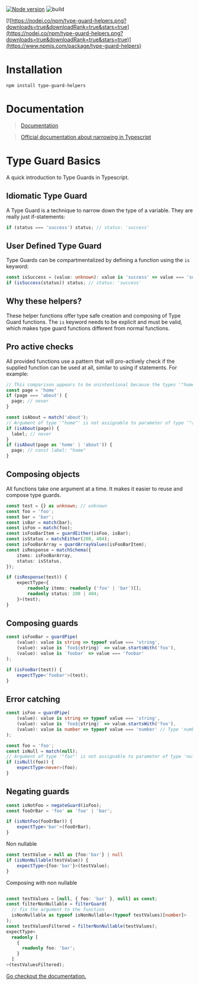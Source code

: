 [![Node version](https://img.shields.io/node/v/type-guard-helpers.svg?style=flat)](http://nodejs.org/download/)
![build](https://github.com/nicobrinkkemper/type-guard-helpers/actions/workflows/node.js.yml/badge.svg)

[![https://nodei.co/npm/type-guard-helpers.png?downloads=true&downloadRank=true&stars=true](https://nodei.co/npm/type-guard-helpers.png?downloads=true&downloadRank=true&stars=true)](https://www.npmjs.com/package/type-guard-helpers)

# Installation

```
npm install type-guard-helpers
```

# Documentation

> [Documentation](https://nicobrinkkemper.github.io/type-guard-helpers/)

> [Official documentation about narrowing in Typescript](https://www.typescriptlang.org/docs/handbook/2/narrowing.html)

# Type Guard Basics

A quick introduction to Type Guards in Typescript.

## Idiomatic Type Guard

A Type Guard is a technique to narrow down the type of a variable.
They are really just if-statements:

```ts
if (status === 'success') status; // status: 'success'
```

## User Defined Type Guard

Type Guards can be compartmentalized by defining a function using the `is` keyword:

```ts
const isSuccess = (value: unknown): value is 'success' => value === 'success';
if (isSuccess(status)) status; // status: 'success'
```

## Why these helpers?

These helper functions offer type safe creation and composing of Type Guard functions. 
The `is` keyword needs to be explicit and must be valid, which makes type guard functions
different from normal functions.

## Pro active checks
All provided functions use a pattern that will pro-actively check if the supplied function
can be used at all, similar to using if statements. For example:

```ts
// This comparison appears to be unintentional because the types '"home"' and '"about"' have no overlap.ts(2367)
const page = 'home'
if (page === 'about') {
  page; // never
}

const isAbout = match('about');
// Argument of type '"home"' is not assignable to parameter of type '"about"'
if (isAbout(page)) {
  label; // never
}
if (isAbout(page as 'home' | 'about')) {
  page; // const label: "home"
}
```

## Composing objects
All functions take one argument at a time. It makes it easier to reuse and compose type guards.

```ts
const test = {} as unknown; // unknown
const foo = 'foo';
const bar = 'bar';
const isBar = match(bar);
const isFoo = match(foo);
const isFooBarItem = guardEither(isFoo, isBar);
const isStatus = matchEither(200, 404);
const isFooBarArray = guardArrayValues(isFooBarItem);
const isResponse = matchSchema({
	items: isFooBarArray,
	status: isStatus,
});

if (isResponse(test)) {
	expectType<{
		readonly items: readonly ('foo' | 'bar')[];
		readonly status: 200 | 404;
	}>(test);
}
```

## Composing guards

```ts
const isFooBar = guardPipe(
	(value): value is string => typeof value === 'string',
	(value): value is `foo${string}` => value.startsWith('foo'),
	(value): value is `foobar` => value === 'foobar'
);

if (isFooBar(test)) {
	expectType<'foobar'>(test);
}
```

## Error catching

```ts
const isFoo = guardPipe(
	(value): value is string => typeof value === 'string',
	(value): value is `foo${string}` => value.startsWith('foo'),
	(value): value is number => typeof value === 'number' // Type 'number' is not assignable to type '`foo${string}`'
);
```

```ts
const foo = 'foo';
const isNull = match(null);
// Argument of type '"foo"' is not assignable to parameter of type 'null'.
if (isNull(foo)) {
	expectType<never>(foo);
}
```

## Negating guards

```ts
const isNotFoo = negateGuard(isFoo);
const fooOrBar = 'foo' as 'foo' | 'bar';

if (isNotFoo(fooOrBar)) {
	expectType<'bar'>(fooOrBar);
}
```

Non nullable
```ts
const testValue = null as {foo:'bar'} | null
if (isNonNullable(testValue)) {
	expectType<{foo:'bar'}>(testValue);
}
```
Composing with non nullable
```ts

const testValues = [null, { foo: 'bar' }, null] as const;
const filterNonNullable = filterGuard(
  // fix the argument to the function
  isNonNullable as typeof isNonNullable<(typeof testValues)[number]>
);
const testValuesFiltered = filterNonNullable(testValues);
expectType<
  readonly [
    {
      readonly foo: 'bar';
    }
  ]
>(testValuesFiltered);
```


[Go checkout the documentation.](https://nicobrinkkemper.github.io/type-guard-helpers/)
